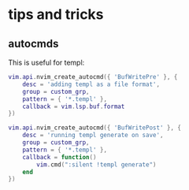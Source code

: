 # tips and tricks

## autocmds

This is useful for templ:

```lua
vim.api.nvim_create_autocmd({ 'BufWritePre' }, {
    desc = 'adding templ as a file format',
    group = custom_grp,
    pattern = { '*.templ' },
    callback = vim.lsp.buf.format
})
```

```lua
vim.api.nvim_create_autocmd({ 'BufWritePost' }, {
    desc = 'running templ generate on save',
    group = custom_grp,
    pattern = { '*.templ' },
    callback = function()
        vim.cmd(":silent !templ generate")
    end
})
```
